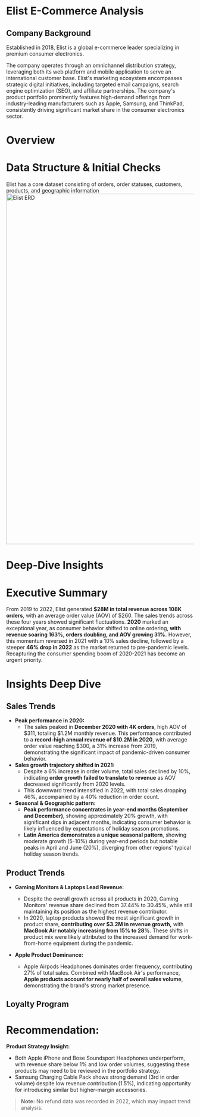 # Elist E-Commerce Analysis

## Company Background
Established in 2018, Elist is a global e-commerce leader specializing in premium consumer electronics. 

The company operates through an omnichannel distribution strategy, leveraging both its web platform and mobile application to serve an international customer base. Elist's marketing ecosystem encompasses strategic digital initiatives, including targeted email campaigns, search engine optimization (SEO), and affiliate partnerships. The company's product portfolio prominently features high-demand offerings from industry-leading manufacturers such as Apple, Samsung, and ThinkPad, consistently driving significant market share in the consumer electronics sector.


# Overview

# Data Structure & Initial Checks
Elist has a core dataset consisting of orders, order statuses, customers, products, and geographic information
<img width="938" alt="Elist ERD" src="https://github.com/user-attachments/assets/7932706c-3570-482f-bb57-752b19bd9dfc" />

# Deep-Dive Insights 

# Executive Summary
From 2019 to 2022, Elist generated **$28M in total revenue across 108K orders**, with an average order value (AOV) of $260. The sales trends across these four years showed significant fluctuations. **2020** marked an exceptional year, as consumer behavior shifted to online ordering, **with revenue soaring 163%, orders doubling, and AOV growing 31%.** However, this momentum reversed in 2021 with a 10% sales decline, followed by a steeper **46% drop in 2022** as the market returned to pre-pandemic levels. Recapturing the consumer spending boom of 2020-2021 has become an urgent priority.

# Insights Deep Dive

## Sales Trends

 -   **Peak performance in 2020:**
	 -  The sales peaked in **December 2020 with 4K orders**, high AOV of $311, totaling $1.2M monthly revenue. This performance contributed to a **record-high annual revenue of $10.2M in 2020**, with average order value reaching $300, a 31% increase from 2019, demonstrating the significant impact of pandemic-driven consumer behavior.
 - **Sales growth trajectory shifted in 2021:**
   - Despite a 6% increase in order volume, total sales declined by 10%, indicating **order growth failed to translate to revenue** as AOV decreased significantly from 2020 levels. 
   - This downward trend intensified in 2022, with total sales dropping 46%, accompanied by a 40% reduction in order count.
 - **Seasonal & Geographic pattern:** 
	 - **Peak performance concentrates in year-end months (September and December)**, showing approximately 20% growth, with significant dips in adjacent months, indicating consumer behavior is likely influenced by expectations of holiday season promotions.
	 - **Latin America demonstrates a unique seasonal pattern**, showing moderate growth (5-10%) during year-end periods but notable peaks in April and June (20%), diverging from other regions' typical holiday season trends.

## Product Trends

 - **Gaming Monitors & Laptops Lead Revenue:**
   -  Despite the overall growth across all products in 2020, Gaming Monitors' revenue share declined from 37.44% to 30.45%, while still maintaining its position as the highest revenue contributor.
    -  In 2020, laptop products showed the most significant growth in product share, **contributing over $3.2M in revenue growth,** with **MacBook Air notably increasing from 15% to 28%**. These shifts in product mix were likely attributed to the increased demand for work-from-home equipment during the pandemic.
 
 - **Apple Product Dominance:**
	 - Apple Airpods Headphones dominates order frequency, contributing 27% of total sales. Combined with MacBook Air's performance, **Apple products account for nearly half of overall sales volume**, demonstrating the brand's strong market presence.



## Loyalty Program




# Recommendation:
**Product Strategy Insight:**
-   Both Apple iPhone and Bose Soundsport Headphones underperform, with revenue share below 1% and low order volumes, suggesting these products may need to be reviewed in the portfolio strategy.
-   Samsung Charging Cable Pack shows strong demand (3rd in order volume) despite low revenue contribution (1.5%), indicating opportunity for introducing similar but higher-margin accessories.


> **Note:** No refund data was recorded in 2022, which may impact trend analysis.
